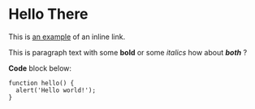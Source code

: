 # Hello There
This is [an example](http://example.com/ "I'm the title") of an inline link.
	
This is paragraph text with some **bold** or some _italics_ how about _**both**_ ?

**Code** block below:
	
	function hello() { 
	  alert('Hello world!'); 
	}